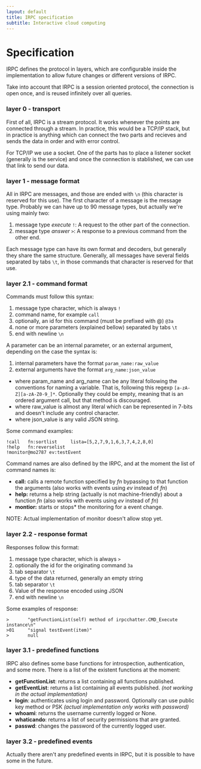 ```yaml
---
layout: default
title: IRPC specification
subtitle: Interactive cloud computing
---
```


Specification
==========================

IRPC defines the protocol in layers, which are configurable inside the implementation
to allow future changes or different versions of IRPC. 

Take into account that IRPC is a session oriented protocol, the connection is open
once, and is reused infinitely over all queries.

### layer 0 - transport ###

First of all, IRPC is a stream protocol. It works whenever the points are 
connected through a stream. In practice, this would be a TCP/IP stack, but in 
practice is anything which can connect the two parts and recieves and sends the 
data in order and with error control.

For TCP/IP we use a socket. One of the parts has to place a listener socket 
(generally is the service) and once the connection is stablished, we can use that
link to send our data.


### layer 1 - message format ###

All in IRPC are messages, and those are ended with `\n` (this character is 
reserved for this use).
The first character of a message is the message type. Probably we can have up to 
90 message types, but actually we're using mainly two:

1. message type *execute* `!`: A request to the other part of the connection.
2. message type *answer* `>`: A response to a previous command from the other end.

Each message type can have its own format and decoders, but generally they share 
the same structure. Generally, all messages have several fields separated by tabs
`\t`, in those commands that character is reserved for that use.

### layer 2.1 - command format ###

Commands must follow this syntax:

1. message type character, which is always `!`
2. command name, for example `call`
3. optionally, an id for this command (must be prefixed with @) `@3a`
4. none or more parameters (explained bellow) separated by tabs `\t`
5. end with newline `\n`

A parameter can be an internal parameter, or an external argument, depending on the case
the syntax is:

1. internal parameters have the format `param_name:raw_value`
2. external arguments have the format `arg_name:json_value`

* where param_name and arg_name can be any literal following the conventions for naming 
  a variable. That is, following this regexp `[a-zA-Z][a-zA-Z0-9_]*`. Optionally
  they could be empty, meaning that is an ordered argument call, but that method is 
  discouraged.
* where raw_value is almost any literal which can be represented in 
  7-bits and doesn't include any control character.
* where json_value is any valid JSON string.

Some command examples:

    !call   fn:sortlist     lista=[5,2,7,9,1,6,3,7,4,2,8,0]
    !help   fn:reverselist
    !monitor@mo2787 ev:testEvent

Command names are also defined by the IRPC, and at the moment the list of command names is:

* **call:** calls a remote function specified by *fn* bypassing to that function 
  the arguments (also works with events using *ev* instead of *fn*)
* **help:** returns a help string (actually is not machine-friendly) about a 
  function *fn* (also works with events using *ev* instead of *fn*)
* **montior:** starts or stops* the monitoring for a event change.

NOTE: Actual implementation of monitor doesn't allow stop yet.

### layer 2.2 - response format ###

Responses follow this format:
1. message type character, which is always `>`
2. optionally the id for the originating command `3a`
3. tab separator `\t`
4. type of the data returned, generally an empty string
5. tab separator `\t`
6. Value of the response encoded using JSON
7. end with newline `\n`

Some examples of response:

    >       "getFunctionList(self) method of irpcchatter.CMD_Execute instance\n"
    >01     "signal testEvent(item)"
    >       null


### layer 3.1 - predefined functions ###

IRPC also defines some base functions for introspection, authentication, and some more.
There is a list of the existent functions at the moment:

* **getFunctionList**: returns a list containing all functions published. 
* **getEventList**: returns a list containing all events published. *(not working in the actual implementation)*
* **login**: authenticates using login and password. Optionally can use public key method or PSK *(actual implementation only works with password)*
* **whoami**: returns the username currently logged or None.
* **whaticando**: returns a list of security permissions that are granted.
* **passwd**: changes the password of the currently logged user.


### layer 3.2 - predefined events ###

Actually there aren't any predefined events in IRPC, but it is possible to have
some in the future.

